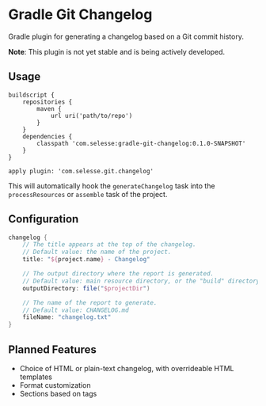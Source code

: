 # Gradle Git Changelog

Gradle plugin for generating a changelog based on a Git commit history.

**Note**: This plugin is not yet stable and is being actively developed.

## Usage

```
buildscript {
    repositories {
        maven {
            url uri('path/to/repo')
        }
    }
    dependencies {
        classpath 'com.selesse:gradle-git-changelog:0.1.0-SNAPSHOT'
    }
}

apply plugin: 'com.selesse.git.changelog'
```

This will automatically hook the `generateChangelog` task into the
`processResources` or `assemble` task of the project.

## Configuration

```groovy
changelog {
    // The title appears at the top of the changelog.
    // Default value: the name of the project.
    title: "${project.name} - Changelog"

    // The output directory where the report is generated.
    // Default value: main resource directory, or the "build" directory
    outputDirectory: file("$projectDir")

    // The name of the report to generate.
    // Default value: CHANGELOG.md
    fileName: "changelog.txt"
}
```

## Planned Features

* Choice of HTML or plain-text changelog, with overrideable HTML templates
* Format customization
* Sections based on tags
